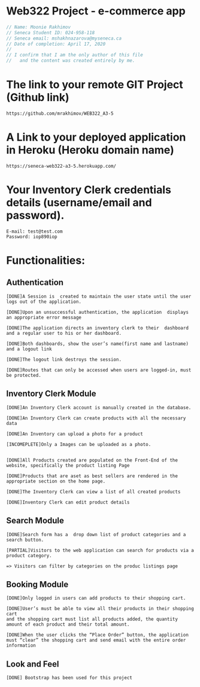 # Web322 Project - e-commerce app

```js
// Name: Moonie Rakhimov
// Seneca Student ID: 024-958-118
// Seneca email: mshakhnazarova@myseneca.ca
// Date of completion: April 17, 2020
//
// I confirm that I am the only author of this file
//   and the content was created entirely by me.
```

#  The link to your remote GIT Project (Github link) 

	https://github.com/mrakhimov/WEB322_A3-5

#  A Link to your deployed application in Heroku (Heroku domain name)

	https://seneca-web322-a3-5.herokuapp.com/
	
#  Your Inventory Clerk credentials details (username/email and password).

	E-mail: test@test.com
	Password: iop890iop

 # Functionalities:

## Authentication
    [DONE]A Session is  created to maintain the user state until the user logs out of the application. 

    [DONE]Upon an unsuccessful authentication, the application  displays an appropriate error message 

    [DONE]The application directs an inventory clerk to their  dashboard and a regular user to his or her dashboard. 

    [DONE]Both dashboards, show the user’s name(first name and lastname) and a logout link 

    [DONE]The logout link destroys the session.

    [DONE]Routes that can only be accessed when users are logged-in, must be protected.

## Inventory Clerk Module
    [DONE]An Inventory Clerk account is manually created in the database.

    [DONE]An Inventory Clerk can create products with all the necessary data

    [DONE]An Inventory can upload a photo for a product

    [INCOMEPLETE]Only a Images can be uploaded as a photo.


    [DONE]All Products created are populated on the Front-End of the website, specifically the product listing Page

    [DONE]Products that are aset as best sellers are rendered in the appropriate section on the home page.

    [DONE]The Inventory Clerk can view a list of all created products

    [DONE]Inventory Clerk can edit product details

## Search Module
    [DONE]Search form has a  drop down list of product categories and a search button.  

    [PARTIAL]Visitors to the web application can search for products via a product category. 

    => Visitors can filter by categories on the produc listings page
    
## Booking Module
    [DONE]Only logged in users can add products to their shopping cart.

    [DONE]User’s must be able to view all their products in their shopping cart 
    and the shopping cart must list all products added, the quantity amount of each product and their total amount.

    [DONE]When the user clicks the “Place Order” button, the application must “clear” the shopping cart and send email with the entire order information
    
## Look and Feel	
    [DONE] Bootstrap has been used for this project
		
	